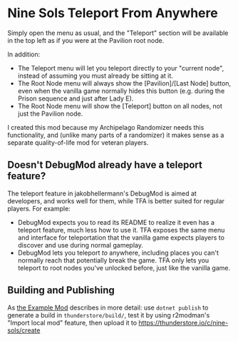 # Nine Sols Teleport From Anywhere

Simply open the menu as usual, and the "Teleport" section will be available in the top left as if you were at the Pavilion root node.

In addition:

- The Teleport menu will let you teleport directly to your "current node", instead of assuming you must already be sitting at it.
- The Root Node menu will always show the [Pavilion]/[Last Node] button, even when the vanilla game normally hides this button (e.g. during the Prison sequence and just after Lady E).
- The Root Node menu will show the [Teleport] button on all nodes, not just the Pavilion node.

I created this mod because my Archipelago Randomizer needs this functionality, and (unlike many parts of a randomizer) it makes sense as a separate quality-of-life mod for veteran players.

## Doesn't DebugMod already have a teleport feature?

The teleport feature in jakobhellermann's DebugMod is aimed at developers, and works well for them, while TFA is better suited for regular players. For example:
- DebugMod expects you to read its README to realize it even has a teleport feature, much less how to use it. TFA exposes the same menu and interface for teleportation that the vanilla game expects players to discover and use during normal gameplay.
- DebugMod lets you teleport *to* anywhere, including places you can't normally reach that potentially break the game. TFA only lets you teleport to root nodes you've unlocked before, just like the vanilla game.

## Building and Publishing

As [the Example Mod](https://github.com/nine-sols-modding/NineSols-ExampleMod) describes in more detail: use `dotnet publish` to generate a build in `thunderstore/build/`, test it by using r2modman's "Import local mod" feature, then upload it to https://thunderstore.io/c/nine-sols/create

